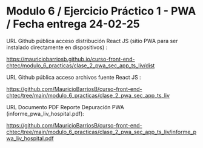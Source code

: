 # Modulo 6 / Ejercicio Práctico 1 - PWA / Fecha entrega 24-02-25

URL Github pública acceso distribución React JS (sitio PWA para ser instalado directamente en dispositivos) :

https://mauriciobarriosb.github.io/curso-front-end-chtec/modulo_6_practicas/clase_2_pwa_sec_app_ts_liv/dist

URL Github pública acceso archivos fuente React JS :

https://github.com/MauricioBarriosB/curso-front-end-chtec/tree/main/modulo_6_practicas/clase_2_pwa_sec_app_ts_liv

URL Documento PDF Reporte Depuración PWA (informe_pwa_liv_hospital.pdf):

https://github.com/MauricioBarriosB/curso-front-end-chtec/tree/main/modulo_6_practicas/clase_2_pwa_sec_app_ts_liv/informe_pwa_liv_hospital.pdf